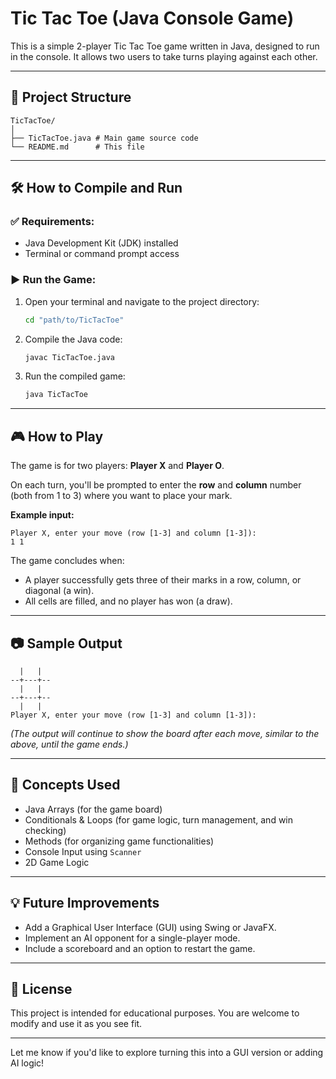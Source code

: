 # Tic Tac Toe (Java Console Game)

This is a simple 2-player Tic Tac Toe game written in Java, designed to run in the console. It allows two users to take turns playing against each other.

-----

## 📁 Project Structure

```
TicTacToe/
│
├── TicTacToe.java # Main game source code
└── README.md      # This file
```

-----

## 🛠️ How to Compile and Run

### ✅ Requirements:

  * Java Development Kit (JDK) installed
  * Terminal or command prompt access

### ▶️ Run the Game:

1.  Open your terminal and navigate to the project directory:
    ```bash
    cd "path/to/TicTacToe"
    ```
2.  Compile the Java code:
    ```bash
    javac TicTacToe.java
    ```
3.  Run the compiled game:
    ```bash
    java TicTacToe
    ```

-----

## 🎮 How to Play

The game is for two players: **Player X** and **Player O**.

On each turn, you'll be prompted to enter the **row** and **column** number (both from 1 to 3) where you want to place your mark.

**Example input:**

```
Player X, enter your move (row [1-3] and column [1-3]):
1 1
```

The game concludes when:

  * A player successfully gets three of their marks in a row, column, or diagonal (a win).
  * All cells are filled, and no player has won (a draw).

-----

## 📷 Sample Output

```
  |   |  
--+---+--
  |   |  
--+---+--
  |   |  
Player X, enter your move (row [1-3] and column [1-3]):
```

*(The output will continue to show the board after each move, similar to the above, until the game ends.)*

-----

## 🧠 Concepts Used

  * Java Arrays (for the game board)
  * Conditionals & Loops (for game logic, turn management, and win checking)
  * Methods (for organizing game functionalities)
  * Console Input using `Scanner`
  * 2D Game Logic

-----

## 💡 Future Improvements

  * Add a Graphical User Interface (GUI) using Swing or JavaFX.
  * Implement an AI opponent for a single-player mode.
  * Include a scoreboard and an option to restart the game.

-----

## 📄 License

This project is intended for educational purposes. You are welcome to modify and use it as you see fit.

-----

Let me know if you'd like to explore turning this into a GUI version or adding AI logic\!
